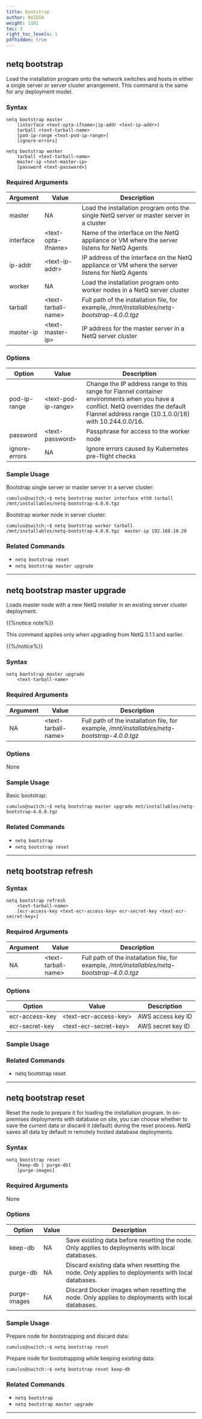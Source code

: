 ```yaml
---
title: bootstrap
author: NVIDIA
weight: 1101
toc: 3
right_toc_levels: 1
pdfhidden: true
---
```


## netq bootstrap

Load the installation program onto the network switches and hosts in either a single server or server cluster arrangement. This command is the same for any deployment model.

### Syntax

```
netq bootstrap master
    (interface <text-opta-ifname>|ip-addr <text-ip-addr>)
    tarball <text-tarball-name>
    [pod-ip-range <text-pod-ip-range>]
    [ignore-errors]

netq bootstrap worker
    tarball <text-tarball-name>
    master-ip <text-master-ip>
    [password <text-password>]
```

### Required Arguments

| Argument | Value | Description |
| ---- | ---- | ---- |
| master | NA | Load the installation program onto the single NetQ server or master server in a cluster |
| interface | \<text-opta-ifname\> | Name of the interface on the NetQ appliance or VM where the server listens for NetQ Agents |
| ip-addr | \<text-ip-addr\> | IP address of the interface on the NetQ appliance or VM where the server listens for NetQ Agents |
| worker | NA | Load the installation program onto worker nodes in a NetQ server cluster |
| tarball | \<text-tarball-name\> | Full path of the installation file, for example, */mnt/installables/netq-bootstrap-4.0.0.tgz* |
| master-ip | \<text-master-ip\> | IP address for the master server in a NetQ server cluster |

### Options

| Option | Value | Description |
| ---- | ---- | ---- |
| pod-ip-range | \<text-pod-ip-range\> | Change the IP address range to this range for Flannel container environments when you have a conflict. NetQ overrides the default Flannel address range (10.1.0.0/16) with 10.244.0.0/16. |
| password | \<text-password\> | Passphrase for access to the worker node |
| ignore-errors| NA | Ignore errors caused by Kubernetes pre-flight checks |

### Sample Usage

Bootstrap single server or master server in a server cluster:

```
cumulus@switch:~$ netq bootstrap master interface eth0 tarball /mnt/installables/netq-bootstrap-4.0.0.tgz
```

Bootstrap worker node in server cluster:

```
cumulus@switch:~$ netq bootstrap worker tarball /mnt/installables/netq-bootstrap-4.0.0.tgz  master-ip 192.168.10.20
```

### Related Commands

- ```netq bootstrap reset```
- ```netq bootstrap master upgrade```

- - -

## netq bootstrap master upgrade

Loads master node with a new NetQ installer in an existing server cluster deployment.

{{%notice note%}}

This command applies only when upgrading from NetQ 3.1.1 and earlier.

{{%/notice%}}

### Syntax

```
netq bootstrap master upgrade
    <text-tarball-name>
```

### Required Arguments

| Argument | Value | Description |
| ---- | ---- | ---- |
| NA | \<text-tarball-name\> | Full path of the installation file, for example, */mnt/installables/netq-bootstrap-4.0.0.tgz*  |

### Options

None

### Sample Usage

Basic bootstrap:

```
cumulus@switch:~$ netq bootstrap master upgrade mnt/installables/netq-bootstrap-4.0.0.tgz
```

### Related Commands

- ```netq bootstrap```
- ```netq bootstrap reset```

- - -
## netq bootstrap refresh

<!-- Refresh NetQ installation artifacts -->

### Syntax

```
netq bootstrap refresh 
    <text-tarball-name> 
    [ecr-access-key <text-ecr-access-key> ecr-secret-key <text-ecr-secret-key>]
```

### Required Arguments

| Argument | Value | Description |
| ---- | ---- | ---- |
| NA | \<text-tarball-name\> | Full path of the installation file, for example, */mnt/installables/netq-bootstrap-4.0.0.tgz*  |

### Options

| Option | Value | Description |
| ---- | ---- | ---- |
| ecr-access-key | \<text-ecr-access-key\> | AWS access key ID |
| ecr-secret-key| \<text-ecr-secret-key\>| AWS secret key ID |

### Sample Usage

### Related Commands
- netq bootstrap reset

- - -
## netq bootstrap reset

Reset the node to prepare it for loading the installation program. In on-premises deployments with database on site, you can choose whether to save the current data or discard it (default) during the reset process. NetQ saves all data by default in remotely hosted database deployments.

### Syntax

```
netq bootstrap reset
    [keep-db | purge-db]
    [purge-images]
```

### Required Arguments

None

### Options

| Option | Value | Description |
| ---- | ---- | ---- |
| keep-db | NA | Save existing data before resetting the node. Only applies to deployments with local databases. |
| purge-db | NA | Discard existing data when resetting the node. Only applies to deployments with local databases. |
| purge-images | NA | Discard Docker images when resetting the node. Only applies to deployments with local databases. |

### Sample Usage

Prepare node for bootstrapping and discard data:

```
cumulus@switch:~$ netq bootstrap reset
```

Prepare node for bootstrapping while keeping existing data:

```
cumulus@switch:~$ netq bootstrap reset keep-db
```

### Related Commands

- ```netq bootstrap```
- ```netq bootstrap master upgrade```

- - -


